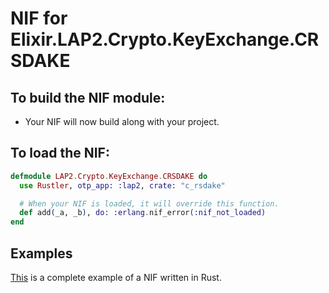 # NIF for Elixir.LAP2.Crypto.KeyExchange.CRSDAKE

## To build the NIF module:

- Your NIF will now build along with your project.

## To load the NIF:

```elixir
defmodule LAP2.Crypto.KeyExchange.CRSDAKE do
  use Rustler, otp_app: :lap2, crate: "c_rsdake"

  # When your NIF is loaded, it will override this function.
  def add(_a, _b), do: :erlang.nif_error(:nif_not_loaded)
end
```

## Examples

[This](https://github.com/rusterlium/NifIo) is a complete example of a NIF written in Rust.
